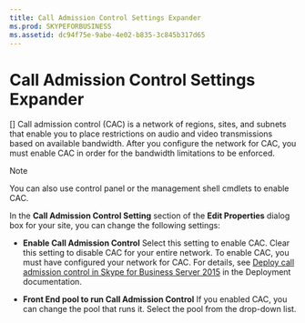 ```yaml
---
title: Call Admission Control Settings Expander
ms.prod: SKYPEFORBUSINESS
ms.assetid: dc94f75e-9abe-4e02-b835-3c845b317d65
---
```



# Call Admission Control Settings Expander
[]
Call admission control (CAC) is a network of regions, sites, and subnets that enable you to place restrictions on audio and video transmissions based on available bandwidth. After you configure the network for CAC, you must enable CAC in order for the bandwidth limitations to be enforced. 
  
    
    


> [!NOTE]
> You can also use control panel or the management shell cmdlets to enable CAC. 
  
    
    


In the **Call Admission Control Setting** section of the **Edit Properties** dialog box for your site, you can change the following settings:
  
    
    


- **Enable Call Admission Control** Select this setting to enable CAC. Clear this setting to disable CAC for your entire network. To enable CAC, you must have configured your network for CAC. For details, see [Deploy call admission control in Skype for Business Server 2015](deploy-call-admission-control-in-skype-for-business-server-2015.md) in the Deployment documentation.
    
  
- **Front End pool to run Call Admission Control** If you enabled CAC, you can change the pool that runs it. Select the pool from the drop-down list.
    
  

